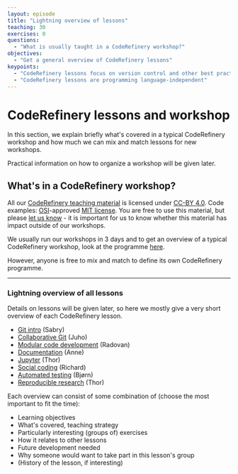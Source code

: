 ```yaml
---
layout: episode
title: "Lightning overview of lessons"
teaching: 30
exercises: 0
questions:
  - "What is usually taught in a CodeRefinery workshop?"
objectives:
  - "Get a general overview of CodeRefinery lessons"
keypoints:
  - "CodeRefinery lessons focus on version control and other best practices"
  - "CodeRefinery lessons are programming language-independent"
---
```


# CodeRefinery lessons and workshop

In this section, we explain briefly what's covered in a typical CodeRefinery workshop 
and how much we can mix and match lessons for new workshops.

Practical information on how to organize a workshop will be given later.

## What's in a CodeRefinery workshop?

All our [CodeRefinery teaching material](https://coderefinery.org/lessons/) is licensed under [CC-BY 4.0](https://creativecommons.org/licenses/by/4.0/). Code examples: [OSI](http://opensource.org/)-approved [MIT license](http://opensource.org/licenses/mit-license.html). You are free to use this material, but please [let us know](https://coderefinery.org/contact/) - it is important for us to know whether this material has impact outside of our workshops.

We usually run our workshops in 3 days and to get an overview of a typical CodeRefinery workshop, look at the programme  [here](https://coderefinery.org/workshops/2019-10-22-trondheim/).

However, anyone is free to mix and match to define its own CodeRefinery programme.

---


### Lightning overview of all lessons 

Details on lessons will be given later, so here we mostly give a very short overview of each CodeRefinery lesson.

- [Git intro](https://coderefinery.github.io/git-intro/) (Sabry)
- [Collaborative Git](https://coderefinery.github.io/git-collaborative/) (Juho)
- [Modular code development](http://cicero.xyz/v3/remark/0.14.0/github.com/coderefinery/modular-code-development/master/talk.md) (Radovan)
- [Documentation](https://coderefinery.github.io/documentation/) (Anne)
- [Jupyter](https://coderefinery.github.io/jupyter/) (Thor)
- [Social coding](http://cicero.xyz/v3/remark/0.14.0/github.com/coderefinery/social-coding/master/talk.md) (Richard)
- [Automated testing](https://coderefinery.github.io/testing/) (Bjørn)
- [Reproducible research](https://coderefinery.github.io/reproducible-research/) (Thor)

Each overview can consist of some combination of (choose the most
important to fit the time):
* Learning objectives
* What's covered, teaching strategy
* Particularly interesting (groups of) exercises
* How it relates to other lessons
* Future development needed
* Why someone would want to take part in this lesson's group
* (History of the lesson, if interesting)
